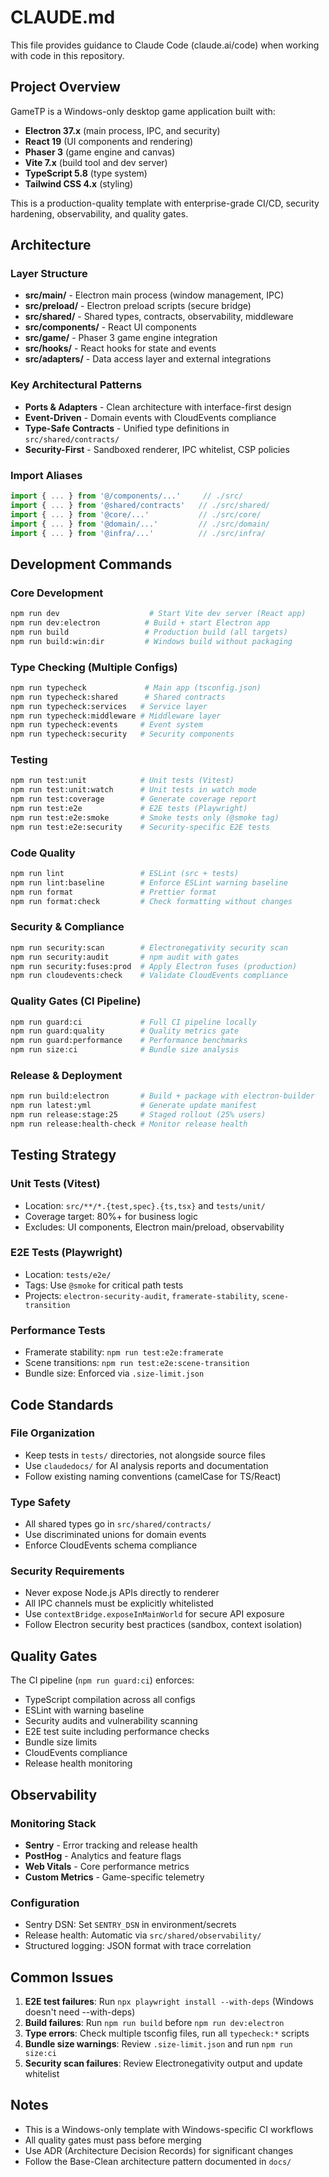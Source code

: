 # CLAUDE.md

This file provides guidance to Claude Code (claude.ai/code) when working with code in this repository.

## Project Overview

GameTP is a Windows-only desktop game application built with:
- **Electron 37.x** (main process, IPC, and security)
- **React 19** (UI components and rendering)
- **Phaser 3** (game engine and canvas)
- **Vite 7.x** (build tool and dev server)
- **TypeScript 5.8** (type system)
- **Tailwind CSS 4.x** (styling)

This is a production-quality template with enterprise-grade CI/CD, security hardening, observability, and quality gates.

## Architecture

### Layer Structure
- **src/main/** - Electron main process (window management, IPC)
- **src/preload/** - Electron preload scripts (secure bridge)
- **src/shared/** - Shared types, contracts, observability, middleware
- **src/components/** - React UI components
- **src/game/** - Phaser 3 game engine integration
- **src/hooks/** - React hooks for state and events
- **src/adapters/** - Data access layer and external integrations

### Key Architectural Patterns
- **Ports & Adapters** - Clean architecture with interface-first design
- **Event-Driven** - Domain events with CloudEvents compliance
- **Type-Safe Contracts** - Unified type definitions in `src/shared/contracts/`
- **Security-First** - Sandboxed renderer, IPC whitelist, CSP policies

### Import Aliases
```typescript
import { ... } from '@/components/...'     // ./src/
import { ... } from '@shared/contracts'   // ./src/shared/
import { ... } from '@core/...'           // ./src/core/
import { ... } from '@domain/...'         // ./src/domain/
import { ... } from '@infra/...'          // ./src/infra/
```

## Development Commands

### Core Development
```bash
npm run dev                    # Start Vite dev server (React app)
npm run dev:electron          # Build + start Electron app
npm run build                 # Production build (all targets)
npm run build:win:dir         # Windows build without packaging
```

### Type Checking (Multiple Configs)
```bash
npm run typecheck             # Main app (tsconfig.json)
npm run typecheck:shared      # Shared contracts
npm run typecheck:services   # Service layer
npm run typecheck:middleware # Middleware layer
npm run typecheck:events     # Event system
npm run typecheck:security   # Security components
```

### Testing
```bash
npm run test:unit            # Unit tests (Vitest)
npm run test:unit:watch      # Unit tests in watch mode
npm run test:coverage        # Generate coverage report
npm run test:e2e             # E2E tests (Playwright)
npm run test:e2e:smoke       # Smoke tests only (@smoke tag)
npm run test:e2e:security    # Security-specific E2E tests
```

### Code Quality
```bash
npm run lint                 # ESLint (src + tests)
npm run lint:baseline        # Enforce ESLint warning baseline
npm run format               # Prettier format
npm run format:check         # Check formatting without changes
```

### Security & Compliance
```bash
npm run security:scan        # Electronegativity security scan
npm run security:audit       # npm audit with gates
npm run security:fuses:prod  # Apply Electron fuses (production)
npm run cloudevents:check    # Validate CloudEvents compliance
```

### Quality Gates (CI Pipeline)
```bash
npm run guard:ci             # Full CI pipeline locally
npm run guard:quality        # Quality metrics gate
npm run guard:performance    # Performance benchmarks
npm run size:ci              # Bundle size analysis
```

### Release & Deployment
```bash
npm run build:electron       # Build + package with electron-builder
npm run latest:yml           # Generate update manifest
npm run release:stage:25     # Staged rollout (25% users)
npm run release:health-check # Monitor release health
```

## Testing Strategy

### Unit Tests (Vitest)
- Location: `src/**/*.{test,spec}.{ts,tsx}` and `tests/unit/`
- Coverage target: 80%+ for business logic
- Excludes: UI components, Electron main/preload, observability

### E2E Tests (Playwright)
- Location: `tests/e2e/`
- Tags: Use `@smoke` for critical path tests
- Projects: `electron-security-audit`, `framerate-stability`, `scene-transition`

### Performance Tests
- Framerate stability: `npm run test:e2e:framerate`
- Scene transitions: `npm run test:e2e:scene-transition`
- Bundle size: Enforced via `.size-limit.json`

## Code Standards

### File Organization
- Keep tests in `tests/` directories, not alongside source files
- Use `claudedocs/` for AI analysis reports and documentation
- Follow existing naming conventions (camelCase for TS/React)

### Type Safety
- All shared types go in `src/shared/contracts/`
- Use discriminated unions for domain events
- Enforce CloudEvents schema compliance

### Security Requirements
- Never expose Node.js APIs directly to renderer
- All IPC channels must be explicitly whitelisted
- Use `contextBridge.exposeInMainWorld` for secure API exposure
- Follow Electron security best practices (sandbox, context isolation)

## Quality Gates

The CI pipeline (`npm run guard:ci`) enforces:
- TypeScript compilation across all configs
- ESLint with warning baseline
- Security audits and vulnerability scanning
- E2E test suite including performance checks
- Bundle size limits
- CloudEvents compliance
- Release health monitoring

## Observability

### Monitoring Stack
- **Sentry** - Error tracking and release health
- **PostHog** - Analytics and feature flags
- **Web Vitals** - Core performance metrics
- **Custom Metrics** - Game-specific telemetry

### Configuration
- Sentry DSN: Set `SENTRY_DSN` in environment/secrets
- Release health: Automatic via `src/shared/observability/`
- Structured logging: JSON format with trace correlation

## Common Issues

1. **E2E test failures**: Run `npx playwright install --with-deps` (Windows doesn't need --with-deps)
2. **Build failures**: Run `npm run build` before `npm run dev:electron`
3. **Type errors**: Check multiple tsconfig files, run all `typecheck:*` scripts
4. **Bundle size warnings**: Review `.size-limit.json` and run `npm run size:ci`
5. **Security scan failures**: Review Electronegativity output and update whitelist

## Notes

- This is a Windows-only template with Windows-specific CI workflows
- All quality gates must pass before merging
- Use ADR (Architecture Decision Records) for significant changes
- Follow the Base-Clean architecture pattern documented in `docs/`